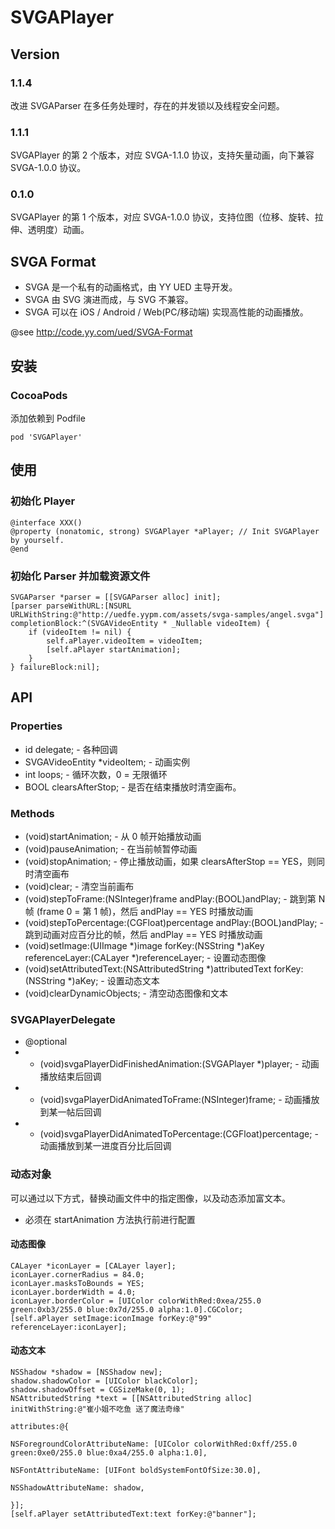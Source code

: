 # SVGAPlayer

## Version

### 1.1.4

改进 SVGAParser 在多任务处理时，存在的并发锁以及线程安全问题。

### 1.1.1

SVGAPlayer 的第 2 个版本，对应 SVGA-1.1.0 协议，支持矢量动画，向下兼容 SVGA-1.0.0 协议。

### 0.1.0

SVGAPlayer 的第 1 个版本，对应 SVGA-1.0.0 协议，支持位图（位移、旋转、拉伸、透明度）动画。

## SVGA Format

* SVGA 是一个私有的动画格式，由 YY UED 主导开发。
* SVGA 由 SVG 演进而成，与 SVG 不兼容。
* SVGA 可以在 iOS / Android / Web(PC/移动端) 实现高性能的动画播放。

@see http://code.yy.com/ued/SVGA-Format

## 安装

### CocoaPods

添加依赖到 Podfile
```
pod 'SVGAPlayer'
```

## 使用

### 初始化 Player

```
@interface XXX()
@property (nonatomic, strong) SVGAPlayer *aPlayer; // Init SVGAPlayer by yourself.
@end
```

### 初始化 Parser 并加载资源文件

```
SVGAParser *parser = [[SVGAParser alloc] init];
[parser parseWithURL:[NSURL URLWithString:@"http://uedfe.yypm.com/assets/svga-samples/angel.svga"] completionBlock:^(SVGAVideoEntity * _Nullable videoItem) {
    if (videoItem != nil) {
        self.aPlayer.videoItem = videoItem;
        [self.aPlayer startAnimation];
    }
} failureBlock:nil];

```

## API

### Properties
* id<SVGAPlayerDelegate> delegate; - 各种回调
* SVGAVideoEntity *videoItem; - 动画实例
* int loops; - 循环次数，0 = 无限循环
* BOOL clearsAfterStop; - 是否在结束播放时清空画布。

### Methods

* (void)startAnimation; - 从 0 帧开始播放动画
* (void)pauseAnimation; - 在当前帧暂停动画
* (void)stopAnimation; - 停止播放动画，如果 clearsAfterStop == YES，则同时清空画布
* (void)clear; - 清空当前画布
* (void)stepToFrame:(NSInteger)frame andPlay:(BOOL)andPlay; - 跳到第 N 帧 (frame 0 = 第 1 帧)，然后 andPlay == YES 时播放动画
* (void)stepToPercentage:(CGFloat)percentage andPlay:(BOOL)andPlay; - 跳到动画对应百分比的帧，然后 andPlay == YES 时播放动画
* (void)setImage:(UIImage *)image forKey:(NSString *)aKey referenceLayer:(CALayer *)referenceLayer; - 设置动态图像
* (void)setAttributedText:(NSAttributedString *)attributedText forKey:(NSString *)aKey; - 设置动态文本
* (void)clearDynamicObjects; - 清空动态图像和文本

### SVGAPlayerDelegate

* @optional
* - (void)svgaPlayerDidFinishedAnimation:(SVGAPlayer *)player; - 动画播放结束后回调
* - (void)svgaPlayerDidAnimatedToFrame:(NSInteger)frame; - 动画播放到某一帖后回调
* - (void)svgaPlayerDidAnimatedToPercentage:(CGFloat)percentage; - 动画播放到某一进度百分比后回调

### 动态对象

可以通过以下方式，替换动画文件中的指定图像，以及动态添加富文本。

* 必须在 startAnimation 方法执行前进行配置

#### 动态图像

```
CALayer *iconLayer = [CALayer layer];
iconLayer.cornerRadius = 84.0;
iconLayer.masksToBounds = YES;
iconLayer.borderWidth = 4.0;
iconLayer.borderColor = [UIColor colorWithRed:0xea/255.0 green:0xb3/255.0 blue:0x7d/255.0 alpha:1.0].CGColor;
[self.aPlayer setImage:iconImage forKey:@"99" referenceLayer:iconLayer];
```

#### 动态文本

```
NSShadow *shadow = [NSShadow new];
shadow.shadowColor = [UIColor blackColor];
shadow.shadowOffset = CGSizeMake(0, 1);
NSAttributedString *text = [[NSAttributedString alloc] initWithString:@"崔小姐不吃鱼 送了魔法奇缘"
                                                            attributes:@{
                                                                        NSForegroundColorAttributeName: [UIColor colorWithRed:0xff/255.0 green:0xe0/255.0 blue:0xa4/255.0 alpha:1.0],
                                                                        NSFontAttributeName: [UIFont boldSystemFontOfSize:30.0],
                                                                        NSShadowAttributeName: shadow,
                                                                        }];
[self.aPlayer setAttributedText:text forKey:@"banner"];
```
